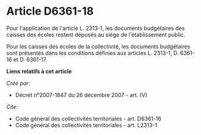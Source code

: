 # Article D6361-18

Pour l'application de l'article L. 2313-1, les documents budgétaires des caisses des écoles restent déposés au siège de
l'établissement public.

Pour les caisses des écoles de la collectivité, les documents budgétaires sont présentés dans les conditions définies aux
articles L. 2313-1, D. 6361-16 et D. 6361-17.

**Liens relatifs à cet article**

_Créé par_:

  - Décret n°2007-1847 du 26 décembre 2007 - art. (V)

_Cite_:

  - Code général des collectivités territoriales - art. D6361-16
  - Code général des collectivités territoriales - art. L2313-1

